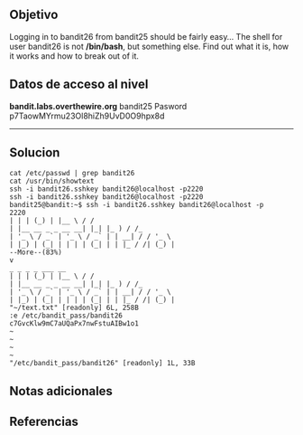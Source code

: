 ## Objetivo
Logging in to bandit26 from bandit25 should be fairly easy… The shell for user bandit26 is not **/bin/bash**, but something else. Find out what it is, how it works and how to break out of it.
## Datos de acceso al nivel
**bandit.labs.overthewire.org**
bandit25
Pasword
p7TaowMYrmu23Ol8hiZh9UvD0O9hpx8d
****** 
## Solucion
```shell
cat /etc/passwd | grep bandit26
cat /usr/bin/showtext
ssh -i bandit26.sshkey bandit26@localhost -p2220
ssh -i bandit26.sshkey bandit26@localhost -p2220
bandit25@bandit:~$ ssh -i bandit26.sshkey bandit26@localhost -p  
2220  
| | | (_) | |__ \ / /  
| |__ __ _ _ __ __| |_| |_ ) / /_  
| '_ \ / _` | '_ \ / _` | | __| / / '_ \  
| |_) | (_| | | | | (_| | | |_ / /| (_) |  
--More--(83%)  
v  
_ _ _ _ ___ __  
| | | (_) | |__ \ / /  
| |__ __ _ _ __ __| |_| |_ ) / /_  
| '_ \ / _` | '_ \ / _` | | __| / / '_ \  
| |_) | (_| | | | | (_| | | |_ / /| (_) |  
"~/text.txt" [readonly] 6L, 258B  
:e /etc/bandit_pass/bandit26  
c7GvcKlw9mC7aUQaPx7nwFstuAIBw1o1  
~  
~  
~  
~  
"/etc/bandit_pass/bandit26" [readonly] 1L, 33B

```
## Notas adicionales 

## Referencias
